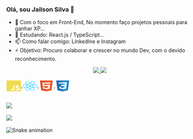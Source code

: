 ### Olá, sou Jailson Silva 👋



- 🔭 Com o foco em Front-End, No momento faço projetos pessoais para ganhar XP...
- 🌱 Estudando: React.js / TypeScript...
- 📫 Como falar comigo: Linkedlne e Instagram
- ⚡ Objetivo: Procuro colaborar e crescer no mundo Dev, com o devido reconhecimento.




<div align="center">
  <a href="https://github.com/JailsonSilv">
  <img height="180em" src="https://github-readme-stats.vercel.app/api?username=JailsonSilv&show_icons=true&theme=dracula&include_all_commits=true&count_private=true"/>
  <img height="170em" src="https://github-readme-stats.vercel.app/api/top-langs/?username=JailsonSilv&layout=compact&langs_count=7&theme=dracula"/>
</div>

  <div style="display: inline_block"><br>
  <img align="center" alt="Jailson-Js" height="30" width="40" src="https://raw.githubusercontent.com/devicons/devicon/master/icons/javascript/javascript-plain.svg">
  <img align="center" alt="Jailson-React" height="30" width="40" src="https://raw.githubusercontent.com/devicons/devicon/master/icons/react/react-original.svg">
  <img align="center" alt="Jailson-HTML" height="30" width="40" src="https://raw.githubusercontent.com/devicons/devicon/master/icons/html5/html5-original.svg">
  <img align="center" alt="Jailson-CSS" height="30" width="40" src="https://raw.githubusercontent.com/devicons/devicon/master/icons/css3/css3-original.svg">
</div>
  
 ##
  
  <div> 
  <a href="https://www.instagram.com/jailson_s1lva/"_blank"><img src="https://img.shields.io/badge/-Instagram-%23E4405F?style=for-the-badge&logo=instagram&logoColor=white" target="_blank"></a> 
 
  <a href="https://www.linkedin.com/in/jailsondev-front-end/" target="_blank"><img src="https://img.shields.io/badge/-LinkedIn-%230077B5?style=for-the-badge&logo=linkedin&logoColor=white" target="_blank"></a> 
 
  ![Snake animation](https://github.com/JailsonSilv/JailsonSilv/blob/output/github-contribution-grid-snake.svg)
 
</div>
